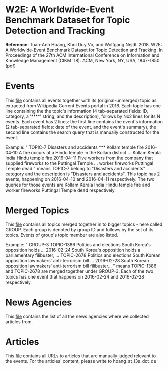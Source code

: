 # W2E: A Worldwide-Event Benchmark Dataset for Topic Detection and Tracking
**Reference**: Tuan-Anh Hoang, Khoi Duy Vo, and Wolfgang Nejdl. 2018. W2E: A Worldwide-Event Benchmark Dataset for Topic Detection and Tracking. In Proceedings of the 27th ACM International Conference on Information and Knowledge Management (CIKM '18). ACM, New York, NY, USA, 1847-1850.([pdf](https://www.dropbox.com/s/r1cmuiu6fyw6zsf/w2e.pdf?dl=0))

# Events
This [file](https://www.dropbox.com/s/npqie5hxcy24o1v/events_grouped_by_topic_with_manually_constructed_queries.csv?dl=0) contains all events together with its (original-unmerged) topic as extracted from Wikipedia Current Events portal in 2016. Each topic has one line containing the the topic's information (4 tab-separated fields: ID, category, a '****' string, and the description), follows by Nx2 lines for its N events. Each event has 2 lines: the first line contains the event's information (2 tab-separated fields: date of the event, and the event's summary), the second line contains the search query that is manually constructed for the event.

Example: 
"
TOPIC-7	Disasters and accidents	***	Kollam temple fire
2016-04-10	A fire occurs at a Hindu temple in the Kollam district ...
Kollam Kerala India Hindu temple fire
2016-04-11	Five workers from the company that supplied fireworks to the Puttingal Temple ...
worker fireworks Puttingal Temple dead
"
means TOPIC-7 belong to "Disasters and accidents" category and the description is "Disasters and accidents". This topic has 2 events, happening on 2016-04-10 and 2016-04-11 respectively. The two queries for those events are Kollam Kerala India Hindu temple fire and worker fireworks Puttingal Temple dead respectively.

# Merged Topics
This [file](https://www.dropbox.com/s/rewjqzxipbntezp/topicGroups.txt?dl=0) contains all topics merged together in to bigger topics - here called GROUP. Each group is denoted by group ID and follows by the set of its topics. Events of group's topic member are also listed.

Example:
"
GROUP-3
TOPIC-1386	Politics and elections	South Korea's opposition holds ...
2016-02-24	South Korea's opposition holds a parliamentary filibuster, ...
TOPIC-2678	Politics and elections	South Korean opposition lawmakers' anti-terrorism bill ...
2016-02-28	South Korean opposition lawmakers' anti-terrorism bill filibuster...
"
means TOPIC-1386 and TOPIC-2678 are merged together under GROUP-3. Each of the two topics has one event that happens on 2016-02-24 and 2016-02-28 respectively.

# News Agencies
This [file](https://www.dropbox.com/s/uimfmxyx1m3qamj/agencies.txt?dl=0) contains the list of all the news agencies where we collected articles from.

# Articles

This [file](https://www.dropbox.com/s/mi0dpk15cta95r6/topics.zip?dl=0) contains all URLs to articles that are manually judged relevant to the events.  For the articles' content, please write to hoang_at_l3s_dot_de
